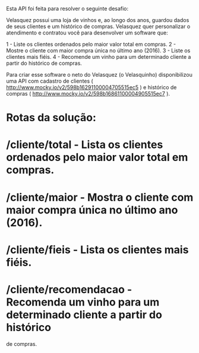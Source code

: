 Esta API foi feita para resolver o seguinte desafio:

Velasquez possui uma loja de vinhos e, ao longo dos anos, guardou dados de seus clientes e um histórico de compras. Velasquez quer personalizar o atendimento e contratou você para desenvolver um software que:

1 - Liste os clientes ordenados pelo maior valor total em compras.
2 - Mostre o cliente com maior compra única no último ano (2016).
3 - Liste os clientes mais fiéis.
4 - Recomende um vinho para um determinado cliente a partir do histórico
de compras.

Para criar esse software o neto do Velasquez (o Velasquinho) disponibilizou uma API com cadastro de clientes ( http://www.mocky.io/v2/598b16291100004705515ec5 ) e histórico de compras ( http://www.mocky.io/v2/598b16861100004905515ec7 ).


# Rotas da solução: 

# /cliente/total - Lista os clientes ordenados pelo maior valor total em compras.
# /cliente/maior - Mostra o cliente com maior compra única no último ano (2016).
# /cliente/fieis - Lista os clientes mais fiéis.
# /cliente/recomendacao - Recomenda um vinho para um determinado cliente a partir do histórico
de compras.

